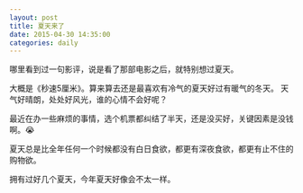 ```yaml
---
layout: post
title: 夏天来了
date: 2015-04-30 14:35:00
categories: daily
---
```

<p>哪里看到过一句影评，说是看了那部电影之后，就特别想过夏天。
<p>大概是《秒速5厘米》。算来算去还是最喜欢有冷气的夏天好过有暖气的冬天。
天气好晴朗，处处好风光，谁的心情不会好呢？
<p>最近在办一些麻烦的事情，选个机票都纠结了半天，还是没买好，关键因素是没钱啊。😭
<p>夏天总是比全年任何一个时候都没有白日食欲，都更有深夜食欲，都更有止不住的购物欲。
<p>拥有过好几个夏天，今年夏天好像会不太一样。